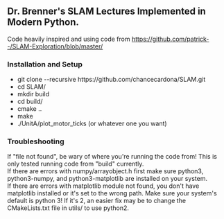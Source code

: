 ## Dr. Brenner's SLAM Lectures Implemented in Modern Python. ##
Code heavily inspired and using code from https://github.com/patrick--/SLAM-Exploration/blob/master/
### Installation and Setup ###
<ul>
    <li> git clone --recursive https://github.com/chancecardona/SLAM.git </li>
    <li> cd SLAM/ </li>
    <li> mkdir build </li>
    <li> cd build/ </li>
    <li> cmake .. </li>
    <li> make </li>
    <li> ./UnitA/plot_motor_ticks (or whatever one you want) </li>
</ul>

### Troubleshooting ###
If "file not found", be wary of where you're running the code from! This is only tested running code from "build" currently.  
If there are errors with numpy/arrayobject.h first make sure python3, python3-numpy, and python3-matplotlib are installed on your system.  
If there are errors with matplotlib module not found, you don't have matplotlib installed or it's set to the wrong path. Make sure your system's default is python 3! If it's 2, an easier fix may be to change the CMakeLists.txt file in utils/ to use python2.  
